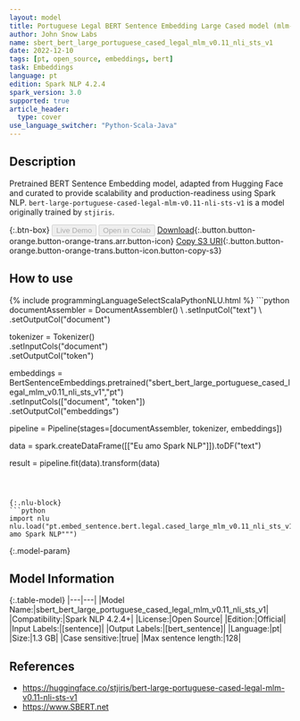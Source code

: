 ```yaml
---
layout: model
title: Portuguese Legal BERT Sentence Embedding Large Cased model (mlm-v0.11-nli-sts-v1)
author: John Snow Labs
name: sbert_bert_large_portuguese_cased_legal_mlm_v0.11_nli_sts_v1
date: 2022-12-10
tags: [pt, open_source, embeddings, bert]
task: Embeddings
language: pt
edition: Spark NLP 4.2.4
spark_version: 3.0
supported: true
article_header:
  type: cover
use_language_switcher: "Python-Scala-Java"
---
```


## Description

Pretrained BERT Sentence Embedding model, adapted from Hugging Face and curated to provide scalability and production-readiness using Spark NLP. `bert-large-portuguese-cased-legal-mlm-v0.11-nli-sts-v1` is a  model originally trained by `stjiris`.

{:.btn-box}
<button class="button button-orange" disabled>Live Demo</button>
<button class="button button-orange" disabled>Open in Colab</button>
[Download](https://s3.amazonaws.com/auxdata.johnsnowlabs.com/public/models/sbert_bert_large_portuguese_cased_legal_mlm_v0.11_nli_sts_v1_pt_4.2.4_3.0_1670675199844.zip){:.button.button-orange.button-orange-trans.arr.button-icon}
[Copy S3 URI](s3://auxdata.johnsnowlabs.com/public/models/sbert_bert_large_portuguese_cased_legal_mlm_v0.11_nli_sts_v1_pt_4.2.4_3.0_1670675199844.zip){:.button.button-orange.button-orange-trans.button-icon.button-copy-s3}

## How to use



<div class="tabs-box" markdown="1">
{% include programmingLanguageSelectScalaPythonNLU.html %}
```python
documentAssembler = DocumentAssembler() \
    .setInputCol("text") \
    .setOutputCol("document")

tokenizer = Tokenizer() \
    .setInputCols("document") \
    .setOutputCol("token")
  
embeddings = BertSentenceEmbeddings.pretrained("sbert_bert_large_portuguese_cased_legal_mlm_v0.11_nli_sts_v1","pt") \
    .setInputCols(["document", "token"]) \
    .setOutputCol("embeddings")
    
pipeline = Pipeline(stages=[documentAssembler, tokenizer, embeddings])

data = spark.createDataFrame([["Eu amo Spark NLP"]]).toDF("text")

result = pipeline.fit(data).transform(data)
```



{:.nlu-block}
```python
import nlu
nlu.load("pt.embed_sentence.bert.legal.cased_large_mlm_v0.11_nli_sts_v1.by_stjiris").predict("""Eu amo Spark NLP""")
```

</div>

{:.model-param}
## Model Information

{:.table-model}
|---|---|
|Model Name:|sbert_bert_large_portuguese_cased_legal_mlm_v0.11_nli_sts_v1|
|Compatibility:|Spark NLP 4.2.4+|
|License:|Open Source|
|Edition:|Official|
|Input Labels:|[sentence]|
|Output Labels:|[bert_sentence]|
|Language:|pt|
|Size:|1.3 GB|
|Case sensitive:|true|
|Max sentence length:|128|

## References

- https://huggingface.co/stjiris/bert-large-portuguese-cased-legal-mlm-v0.11-nli-sts-v1
- https://www.SBERT.net
